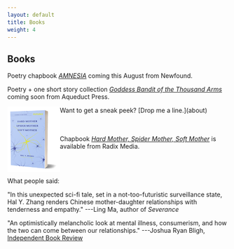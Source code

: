 ```yaml
---
layout: default
title: Books
weight: 4
---
```


Books
-------

<p>Poetry chapbook <a href="https://newfound.org/catalog/"><em>AMNESIA</em></a> coming this August from Newfound.</p>
<p>Poetry + one short story collection <a href="http://www.aqueductpress.com/forthcoming-pubs.php"><em>Goddess Bandit of the Thousand Arms</em></a> coming soon from Aqueduct Press.</p>
Want to get a sneak peek? [Drop me a line.](about)


<div style="float:left;"><img src="assets/book.png" style="width:120px; height:149px;"></div><div>
<br><br><p>Chapbook <a href="https://radixmedia.org/product/hard-mother-by-hal-y-zhang/"><em>Hard Mother, Spider Mother, Soft Mother</em></a> is available from Radix Media.</p></div>
<br><br>
<p>

What people said:</p>

"In this unexpected sci-fi tale, set in a not-too-futuristic surveillance state, Hal Y. Zhang renders Chinese mother-daughter relationships with tenderness and empathy." ---Ling Ma, author of _Severance_

"An optimistically melancholic look at mental illness, consumerism, and how the two can come between our relationships." ---Joshua Ryan Bligh, <a href="https://independentbookreview.com/2020/03/05/hard-mother-spider-mother-soft-mother/">Independent Book Review</a>